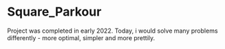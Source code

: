 # Square_Parkour
Project was completed in early 2022. Today, i would solve many problems differently - more optimal, simpler and more prettily.
